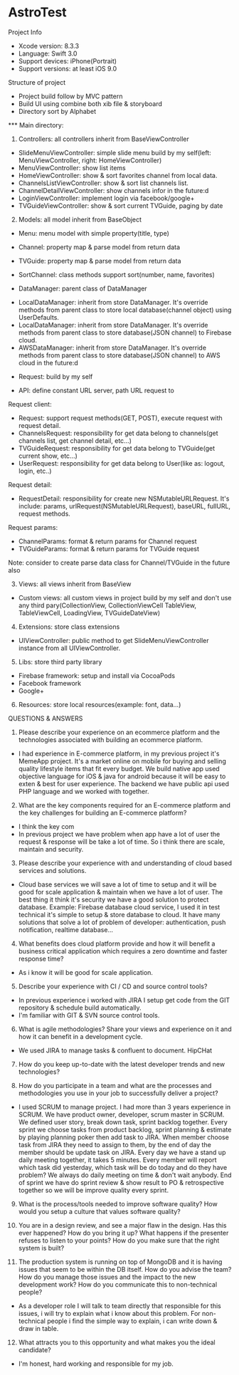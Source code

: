 # AstroTest

Project Info
+ Xcode version: 8.3.3
+ Language: Swift 3.0
+ Support devices: iPhone(Portrait)
+ Support versions: at least iOS 9.0

Structure of project
+ Project build follow by MVC pattern
+ Build UI using combine both xib file & storyboard
+ Directory sort by Alphabet

*** Main directory:
1. Controllers: all controllers inherit from BaseViewController
- SlideMenuViewController: simple slide menu build by my self(left: MenuViewController, right: HomeViewController)
- MenuViewController: show list items
- HomeViewController: show & sort favorites channel from local data.
- ChannelsListViewController: show & sort list channels list. 
- ChannelDetailViewController: show channels infor in the future:d
- LoginViewController: implement login via facebook/google+
- TVGuideViewController: show & sort current TVGuide, paging by date

2. Models: all model inherit from BaseObject
+ Menu: menu model with simple property(title, type)
+ Channel: property map & parse model from return data
+ TVGuide: property map & parse model from return data
+ SortChannel: class methods support sort(number, name, favorites)

+ DataManager: parent class of DataManager
- LocalDataManager: inherit from store DataManager. It's override methods from parent class to store local database(channel object) using UserDefaults.
- LocalDataManager: inherit from store DataManager. It's override methods from parent class to store database(JSON channel) to Firebase cloud.
- AWSDataManager: inherit from store DataManager. It's override methods from parent class to store database(JSON channel) to AWS cloud in the future:d

+ Request: build by my self
- API: define constant URL server, path URL request to 

Request client:
- Request: support request methods(GET, POST), execute request with request detail.
- ChannelsRequest: responsibility for get data belong to channels(get channels list, get channel detail, etc...)
- TVGuideRequest: responsibility for get data belong to TVGuide(get current show, etc...)
- UserRequest: responsibility for get data belong to User(like as: logout, login, etc..)

Request detail:
- RequestDetail: responsibility for create new NSMutableURLRequest. It's include: params, urlRequest(NSMutableURLRequest), baseURL, fullURL, request methods.

Request params:
- ChannelParams: format & return params for Channel request
- TVGuideParams: format & return params for TVGuide request

Note: consider to create parse data class for Channel/TVGuide in the future also

3. Views: all views inherit from BaseView
- Custom views: all custom views in project build by my self and don't use any third pary(CollectionView, CollectionViewCell TableView, TableViewCell, LoadingView, TVGuideDateView)

4. Extensions: store class extensions
- UIViewController: public method to get SlideMenuViewController instance from all UIViewController.

5. Libs: store third party library
- Firebase framework: setup and install via CocoaPods
- Facebook framework
- Google+

6. Resources: store local resources(example: font, data...)


QUESTIONS & ANSWERS

1. Please describe your experience on an ecommerce platform and the technologies associated
with building an ecommerce platform.

+ I had experience in E-commerce platform, in my previous project it's MemeApp project. It's a market online on mobile for buying and selling quality lifestyle items that fit every budget. We build native app used objective language for iOS & java for android because it will be easy to exten & best for user experience. The backend we have public api used PHP language and we worked with together. 

2. What are the key components required for an E-commerce platform and the key challenges
for building an E-commerce platform?
+ I think the key com
+ In previous project we have problem when app have a lot of user the request & response will be take a lot of time. So i think there are scale, maintain and security.

3. Please describe your experience with and understanding of cloud based services and
solutions.

+ Cloud base services we will save a lot of time to setup and it will be good for scale application & maintain when we have a lot of user. The best thing it think it's security we have a good solution to protect database. Example: Firebase database cloud service, I used it in test technical it's simple to setup & store database to cloud. It have many solutions that solve a lot of problem of developer: authentication, push notification, realtime database...

4. What benefits does cloud platform provide and how it will benefit a business critical
application which requires a zero downtime and faster response time?

+ As i know it will be good for scale application.

5. Describe your experience with CI / CD and source control tools?

+ In previous experience i worked with JIRA I setup get code from the GIT repository & schedule build automatically.
+ I'm familiar with GIT & SVN source control tools.

6. What is agile methodologies? Share your views and experience on it and how it can benefit
in a development cycle.

- We used JIRA to manage tasks & confluent to document. HipCHat

7. How do you keep up-to-date with the latest developer trends and new technologies?


8. How do you participate in a team and what are the processes and methodologies you use in
your job to successfully deliver a project?

+ I used SCRUM to manage project. I had more than 3 years experience in SCRUM. We have product owner, developer, scrum master in SCRUM. We defined user story, break down task, sprint backlog together. Every sprint we choose tasks from product backlog, sprint planning & estimate by playing planning poker then add task to JIRA. When member choose task from JIRA they need to assign to them, by the end of day the member should be update task on JIRA. Every day we have a stand up daily meeting together, it takes 5 minutes. Every member will report which task did yesterday, which task will be do today and do they have problem? We always do daily meeting on time & don't wait anybody. End of sprint we have do sprint review & show result to PO & retrospective together so we will be improve quality every sprint.

9. What is the process/tools needed to improve software quality? How would you setup a
culture that values software quality?


10. You are in a design review, and see a major flaw in the design. Has this ever happened? How
do you bring it up? What happens if the presenter refuses to listen to your points? How do
you make sure that the right system is built?



11. The production system is running on top of MongoDB and it is having issues that seem to be
within the DB itself. How do you advise the team? How do you manage those issues and
the impact to the new development work? How do you communicate this to non-technical
people?

+ As a developer role I will talk to team directly that responsible for this issues, i will try to explain what i know about this problem. For non-technical people i find the simple way to explain, i can write down & draw in table.

12. What attracts you to this opportunity and what makes you the ideal candidate?

+ I'm honest, hard working and responsible for my job. 
